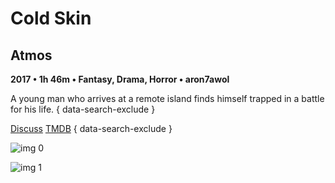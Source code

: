 # Cold Skin

## Atmos

**2017 • 1h 46m • Fantasy, Drama, Horror • aron7awol**

A young man who arrives at a remote island finds himself trapped in a battle for his life.
{ data-search-exclude }

[Discuss](https://www.avsforum.com/threads/bass-eq-for-filtered-movies.2995212/post-56733992)  [TMDB](428399)
{ data-search-exclude }

![img 0](https://fanart.tv/fanart/movies/428399/moviethumb/cold-skin-5b8270cee8963.jpg)

![img 1](https://i.imgur.com/Rr7eB2U.png)

